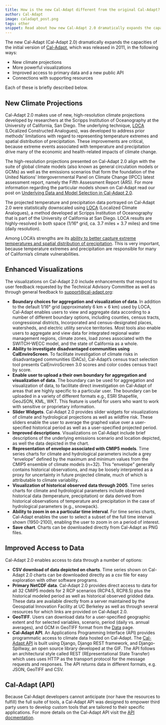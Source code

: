 ```yaml
---
title: How is the new Cal-Adapt different from the original Cal-Adapt?
author: Cal-Adapt
image: caladapt_post.png
tags: other
snippet: Read about how new Cal-Adapt 2.0 dramatically expands the capacities of the initial version.
---
```


The new Cal-Adapt (Cal-Adapt 2.0) dramatically expands the capacities of the initial version of [Cal-Adapt](http://v1.cal-adapt.org/), which was released
in 2011, in the following ways:
* New climate projections
* More powerful visualizations
* Improved access to primary data and a new public API
* Connections with supporting resources

Each of these is briefly described below.

## New Climate Projections

Cal-Adapt 2.0 makes use of new, high-resolution climate projections developed by researchers at the Scripps Institution of Oceanography at the University of California, San Diego. The underlying technique, [LOCA](http://loca.ucsd.edu/what-is-loca/) (LOcalized Constructed Analogues), was developed to address prior methods’ limitations with regard to representing temperature extremes and spatial distribution of precipitation. These improvements are critical, because extreme events associated with temperature and precipitation drive many of the economic and health-related impacts of climate change.

The high-resolution projections presented on Cal-Adapt 2.0 align with the suite of global climate models (also known as general circulation models or GCMs) as well as the emissions scenarios that form the foundation of the United Nations’ Intergovernmental Panel on Climate Change (IPCC) latest assessment report, namely the Fifth Assessment Report (AR5). For more information regarding the particular models shown on Cal-Adapt read our post on [Underlying Data and Model Selection in Cal-Adapt 2.0](http://localhost:3000/blog/2017/underlying-data-and-model-selection-in-cal-adapt-2-0/).

The projected temperature and precipitation data portrayed on Cal-Adapt 2.0 were statistically downscaled using [LOCA](http://loca.ucsd.edu/what-is-loca/) (Localized Climate Analogues), a method developed at Scripps Institution of Oceanography that is part of the University of California at San Diego. LOCA results are highly-resolved in both space (1/16° grid, ca. 3.7 miles × 3.7 miles) and time (daily resolution).

Among LOCA’s strengths are its [ability to better capture extreme temperatures and spatial distribution of precipitation](https://scripps.ucsd.edu/news/new-high-resolution-climate-projections-aim-better-represent-extreme-events). This is very important, because temperature extremes and precipitation are responsible for many of California’s climate vulnerabilities.

## Enhanced Visualizations

The visualizations on Cal-Adapt 2.0 include enhancements that respond to user feedback requested by the Technical Advisory Committee as well as through general feedback to [support@cal-adapt.org](mailto:support@cal-adapt.org):

* **Boundary choices for aggregation and visualization of data**. In addition to the default 1/16° grid (approximately 6 km × 6 km) used by LOCA, Cal-Adapt enables users to view and aggregate data according to a number of different boundary options, including counties, census tracts, congressional districts, Incorporated and census-designated places, watersheds, and electric utility service territories. Most tools also enable users to aggregate and view data for integrated regional water management regions, climate zones, load zones associated with the SWITCH-WECC model, and the state of California as a whole.
* **Ability to investigate disadvantaged communities using CalEnviroScreen**. To facilitate investigation of climate risks in disadvantaged communities (DACs), Cal-Adapt’s census tract selection tool presents CalEnviroScreen 3.0 scores and color codes census tract by score.
* **Enable user to upload a their own boundary for aggregation and visualization of data**. The boundary can be used for aggregation and visualization of data, to facilitate direct investigation on Cal-Adapt of areas that are highly specific to a particular user. The boundary can be uploaded in a variety of different formats e.g., ESRI Shapefile, GeoJSON, KML, WKT. This feature is useful for users who want to work with sensitive or proprietary information.
* **Slider Widgets**. Cal-Adapt 2.0 provides slider widgets for visualizations of climate and hydrological projections as well as wildfire risk. These sliders enable the user to average the graphed value over a user-specified historical period as well as a user-specified projected period.
* **Improved descriptions**. Visualizations on Cal-Adapt include brief descriptions of the underlying emissions scenario and location depicted, as well the data depicted in the chart.
* **Representation of envelope associated with CMIP5 models**. Time series charts for climate and hydrological parameters include a grey <q>envelope</q> defined by the maximum and minimum values from the CMIP5 ensemble of climate models (n=32). This <q>envelope</q> generally contains historical observations, and may be loosely interpreted as a proxy for uncertainty in future projected climate, much of which is attributable to climate variability.
* **Visualization of historical observed data through 2005**. Time series charts for climate and hydrological parameters include observed historical data (temperature, precipitation) or data derived from historical observations of temperature and precipitation in the case of hydrological parameters (e.g., snowpack).
* **Ability to zoom in on a particular time interval**. For time series charts, Cal-Adapt enables the user to select a subset of the full time interval shown (1950-2100), enabling the user to zoom in on a period of interest.
* **Save chart**. Charts can be downloaded directly from Cal-Adapt as PNG files.


## Improved Access to Data

Cal-Adapt 2.0 enables access to data through a number of options:

* **CSV download of data depicted on charts**. Time series shown on Cal-Adapt 2.0 charts can be downloaded directly as a csv file for easy exploration with other software programs.
* **Primary NetCDF data**. Cal-Adapt 2.0 provides direct access to data for all 32 CMIP5 models for 2 RCP scenarios (RCP4.5, RCP8.5) plus the historical modeled period as well as historical observed gridded data. These data are available directly from a server maintained by the Geospatial Innovation Facility at UC Berkeley as well as through several resources for which links are provided on Cal-Adapt 2.0.
* **GeoTIFF**. Users can download data for a user-specified geographic extent and for selected variables, scenario, period (daily vs. annual averages), and GCM in GeoTIFF format from the [Data](http://cal-adapt.org/data/) page.
* **Cal-Adapt API**. An Applications Programming Interface (API) provides programmatic access to climate data hosted on Cal-Adapt. The [Cal-Adapt API](http://api.cal-adapt.org/api/) is built using Django, Django REST framework, and Django-Spillway, an open source library developed at the GIF. The API follows an architectural style called REST (REpresentational State Transfer) which uses uses HTTP as the transport protocol for the message requests and responses. The API returns data in different formats, e.g. JSON, GeoTIFF and CSV.

## Cal-Adapt (API)

Because Cal-Adapt developers cannot anticipate (nor have the resources to fulfill) the full suite of tools, a Cal-Adapt API was designed to empower third party users to develop custom tools that are tailored to their specific applications. For more details on the Cal-Adapt API visit the [API docmentation](https://berkeley-gif.github.io/caladapt-docs/index.html).

